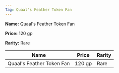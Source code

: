 ```yaml
---
Tag: Quaal's Feather Token Fan
---
```


**Name:** Quaal's Feather Token Fan

**Price:** 120 gp

**Rarity:** Rare

| Name     | Price     | Rarity     |
| -------- | --------- | ---------- |
| Quaal's Feather Token Fan | 120 gp | Rare |
